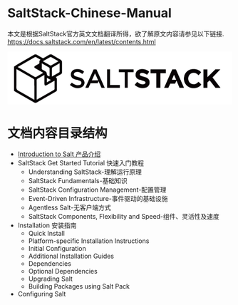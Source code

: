 # SaltStack-Chinese-Manual
本文是根据SaltStack官方英文文档翻译所得，欲了解原文内容请参见以下链接.
https://docs.saltstack.com/en/latest/contents.html

![SaltStack Logo](./images/saltstack-logo.png)

# 文档内容目录结构
+ [Introduction to Salt 产品介绍](#Salt产品介绍)
+ SaltStack Get Started Tutorial 快速入门教程
    - Understanding SaltStack-理解运行原理
    - SaltStack Fundamentals-基础知识
    - SaltStack Configuration Management-配置管理
    - Event-Driven Infrastructure-事件驱动的基础设施
    - Agentless Salt-无客户端方式
    - SaltStack Components, Flexibility and Speed-组件、灵活性及速度
+ Installation 安装指南
    - Quick Install
    - Platform-specific Installation Instructions
    - Initial Configuration
    - Additional Installation Guides
    - Dependencies
    - Optional Dependencies
    - Upgrading Salt
    - Building Packages using Salt Pack
+ Configuring Salt
